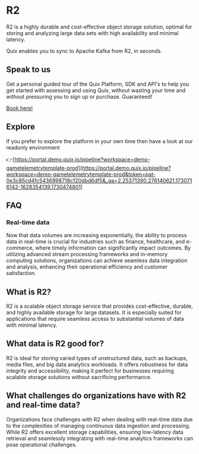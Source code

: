 <!--[tech-name]-->
# R2

<!--[blurb-about-tech]-->
R2 is a highly durable and cost-effective object storage solution, optimal for storing and analyzing large data sets with high availability and minimal latency.

Quix enables you to sync to Apache Kafka <span id="to_or_from">from</span> <span id="techname">R2</span>, in seconds.

## Speak to us

Get a personal guided tour of the Quix Platform, SDK and API's to help you get started with assessing and using Quix, without wasting your time and without pressuring you to sign up or purchase. Guaranteed!

[Book here!](https://share.hsforms.com/1iW0TmZzKQMChk0lxd_tGiw4yjw2?__hstc=175542013.19c333c2ae8002be5fbc6a17a447e442.1730474801833.1730474801833.1730716142494.2&__hssc=175542013.2.1730716142494&__hsfp=3927774151)

## Explore

If you prefer to explore the platform in your own time then have a look at our readonly environment

👉[https://portal.demo.quix.io/pipeline?workspace=demo-gametelemetrytemplate-prod](https://portal.demo.quix.io/pipeline?workspace=demo-gametelemetrytemplate-prod&token=pat-0e3c85cd4fc5436998718c120dbd6df5&_ga=2.25371390.276140621.1730716142-1628354139.1730474801)

## FAQ

### Real-time data

Now that data volumes are increasing exponentially, the ability to process data in real-time is crucial for industries such as finance, healthcare, and e-commerce, where timely information can significantly impact outcomes. By utilizing advanced stream processing frameworks and in-memory computing solutions, organizations can achieve seamless data integration and analysis, enhancing their operational efficiency and customer satisfaction.

## What is <span id="techname">R2</span>?

<!--[tech-seo-text]-->
R2 is a scalable object storage service that provides cost-effective, durable, and highly available storage for large datasets. It is especially suited for applications that require seamless access to substantial volumes of data with minimal latency.

## What data is <span id="techname">R2</span> good for?

<!--[tech-data-seo-text]-->
R2 is ideal for storing varied types of unstructured data, such as backups, media files, and big data analytics workloads. It offers robustness for data integrity and accessibility, making it perfect for businesses requiring scalable storage solutions without sacrificing performance.

## What challenges do organizations have with <span id="techname">R2</span> and real-time data?

<!--[tech-challenges-seo-text]-->
Organizations face challenges with R2 when dealing with real-time data due to the complexities of managing continuous data ingestion and processing. While R2 offers excellent storage capabilities, ensuring low-latency data retrieval and seamlessly integrating with real-time analytics frameworks can pose operational challenges.